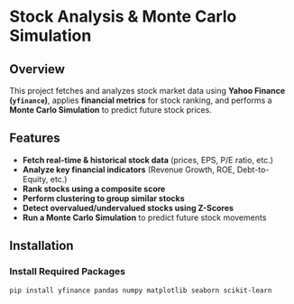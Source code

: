 # **Stock Analysis & Monte Carlo Simulation**

## **Overview**
This project fetches and analyzes stock market data using **Yahoo Finance (`yfinance`)**, applies **financial metrics** for stock ranking, and performs a **Monte Carlo Simulation** to predict future stock prices.

## **Features**
- **Fetch real-time & historical stock data** (prices, EPS, P/E ratio, etc.)
- **Analyze key financial indicators** (Revenue Growth, ROE, Debt-to-Equity, etc.)
- **Rank stocks using a composite score** 
- **Perform clustering to group similar stocks**
- **Detect overvalued/undervalued stocks using Z-Scores**
- **Run a Monte Carlo Simulation** to predict future stock movements

## **Installation**
### **Install Required Packages**
```sh
pip install yfinance pandas numpy matplotlib seaborn scikit-learn
```




